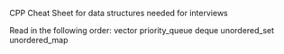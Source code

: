 CPP Cheat Sheet for data structures needed for interviews

Read in the following order:
vector
priority_queue
deque
unordered_set
unordered_map

